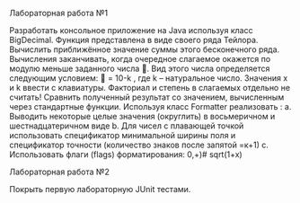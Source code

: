Лабораторная работа №1

Разработать консольное приложение на Java используя класс BigDecimal.
Функция представлена в виде своего ряда Тейлора. Вычислить приближённое значение суммы этого бесконечного ряда. Вычисления заканчивать, когда очередное слагаемое окажется по модулю меньше заданного числа . Вид этого числа определяется следующим условием:  = 10-k , где k – натуральное число.
Значения x и k ввести с клавиатуры.
Факториал и степень в слагаемых отдельно не считать!
Сравнить полученный результат со значением, вычисленным через стандартные функции.
Используя класс Formatter реализовать : a. Выводить некоторые целые значения (округлить) в восьмеричном и шестнадцатеричном виде b. Для чисел с плавающей точкой использовать спецификатор минимальной ширины поля и спецификатор точности (количество знаков после запятой =к+1) c. Использовать флаги (flags) форматирования: 0,+)#
sqrt(1+x)

Лабораторная работа №2

Покрыть первую лабораторную JUnit тестами.
